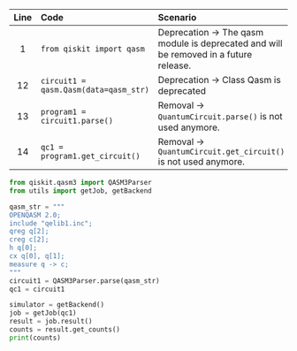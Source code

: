 | Line | Code | Scenario | Reference | Artifact | Refactoring |
| :--: | :--- | :------- | :-------: | :------- | :---------- |
| 1 | `from qiskit import qasm` | Deprecation -> The qasm module is deprecated and will be removed in a future release. | qrn_ddbb-fd97b915677b93a807b8a86350fa9947 | qasm | `from qiskit.qasm3 import QASM3Parser` |
| 12 | `circuit1 = qasm.Qasm(data=qasm_str)` | Deprecation -> Class Qasm is deprecated | qrn_ddbb-b0a0d3491483a20b4857f8062f93ca0a | qasm | `circuit1 = QASM3Parser.parse(qasm_str)` |
| 13 | `program1 = circuit1.parse()` | Removal -> `QuantumCircuit.parse()` is not used anymore. | qrn_ddbb-6e3697c1f0de4a3d63f55a94086de9a7 | parse |  |
| 14 | `qc1 = program1.get_circuit()` | Removal -> `QuantumCircuit.get_circuit()` is not used anymore. | qrn_ddbb-87f85a7632c4572a7cf62354a959ce74 | get_circuit |  |

```python
from qiskit.qasm3 import QASM3Parser
from utils import getJob, getBackend

qasm_str = """
OPENQASM 2.0;
include "qelib1.inc";
qreg q[2];
creg c[2];
h q[0];
cx q[0], q[1];
measure q -> c;
"""
circuit1 = QASM3Parser.parse(qasm_str)
qc1 = circuit1

simulator = getBackend()
job = getJob(qc1)
result = job.result()
counts = result.get_counts()
print(counts)
```